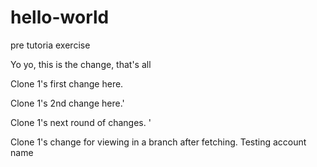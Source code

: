 # hello-world
pre tutoria exercise


Yo yo, this is the change, that's all

Clone 1's first change here.







Clone 1's 2nd change here.'


Clone 1's next round of changes.
'

Clone 1's change for viewing in a branch after fetching.
Testing account name